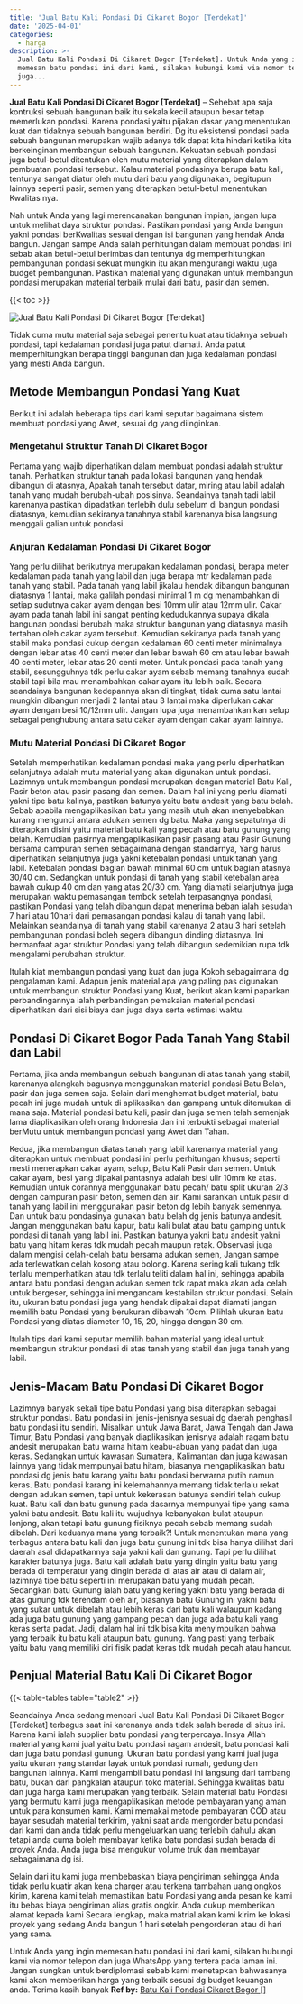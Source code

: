 ```yaml
---
title: 'Jual Batu Kali Pondasi Di Cikaret Bogor [Terdekat]'
date: '2025-04-01'
categories:
  - harga
description: >-
  Jual Batu Kali Pondasi Di Cikaret Bogor [Terdekat]. Untuk Anda yang ingin
  memesan batu pondasi ini dari kami, silakan hubungi kami via nomor telepon dan
  juga...
---
```


**Jual Batu Kali Pondasi Di Cikaret Bogor \[Terdekat\]** – Sehebat apa saja kontruksi sebuah bangunan baik itu sekala kecil ataupun besar tetap memerlukan pondasi. Karena pondasi yaitu pijakan dasar yang menentukan kuat dan tidaknya sebuah bangunan berdiri. Dg itu eksistensi pondasi pada sebuah bangunan merupakan wajib adanya tdk dapat kita hindari ketika kita berkeinginan membangun sebuah bangunan. Kekuatan sebuah pondasi juga betul-betul ditentukan oleh mutu material yang diterapkan dalam pembuatan pondasi tersebut. Kalau material pondasinya berupa batu kali, tentunya sangat diatur oleh mutu dari batu yang digunakan, begitupun lainnya seperti pasir, semen yang diterapkan betul-betul menentukan Kwalitas nya.

Nah untuk Anda yang lagi merencanakan bangunan impian, jangan lupa untuk melihat daya struktur pondasi. Pastikan pondasi yang Anda bangun yakni pondasi berKwalitas sesuai dengan isi bangunan yang hendak Anda bangun. Jangan sampe Anda salah perhitungan dalam membuat pondasi ini sebab akan betul-betul berimbas dan tentunya dg memperhitungkan pembangunan pondasi sekuat mungkin itu akan mengurangi waktu juga budget pembangunan. Pastikan material yang digunakan untuk membangun pondasi merupakan material terbaik mulai dari batu, pasir dan semen.

{{< toc >}}

![Jual Batu Kali Pondasi Di Cikaret Bogor [Terdekat]](/images/jual-batu-kali-29.png)

Tidak cuma mutu material saja sebagai penentu kuat atau tidaknya sebuah pondasi, tapi kedalaman pondasi juga patut diamati. Anda patut memperhitungkan berapa tinggi bangunan dan juga kedalaman pondasi yang mesti Anda bangun.

## Metode Membangun Pondasi Yang Kuat

Berikut ini adalah beberapa tips dari kami seputar bagaimana sistem membuat pondasi yang Awet, sesuai dg yang diinginkan.

### Mengetahui Struktur Tanah Di Cikaret Bogor

Pertama yang wajib diperhatikan dalam membuat pondasi adalah struktur tanah. Perhatikan struktur tanah pada lokasi bangunan yang hendak dibangun di atasnya, Apakah tanah tersebut datar, miring atau labil adalah tanah yang mudah berubah-ubah posisinya. Seandainya tanah tadi labil karenanya pastikan dipadatkan terlebih dulu sebelum di bangun pondasi diatasnya, kemudian sekiranya tanahnya stabil karenanya bisa langsung menggali galian untuk pondasi.

### Anjuran Kedalaman Pondasi Di Cikaret Bogor

Yang perlu dilihat berikutnya merupakan kedalaman pondasi, berapa meter kedalaman pada tanah yang labil dan juga berapa mtr kedalaman pada tanah yang stabil. Pada tanah yang labil jikalau hendak dibangun bangunan diatasnya 1 lantai, maka galilah pondasi minimal 1 m dg menambahkan di setiap sudutnya cakar ayam dengan besi 10mm ulir atau 12mm ulir. Cakar ayam pada tanah labil ini sangat penting kedudukannya supaya dikala bangunan pondasi berubah maka struktur bangunan yang diatasnya masih tertahan oleh cakar ayam tersebut. Kemudian sekiranya pada tanah yang stabil maka pondasi cukup dengan kedalaman 60 centi meter minimalnya dengan lebar atas 40 centi meter dan lebar bawah 60 cm atau lebar bawah 40 centi meter, lebar atas 20 centi meter. Untuk pondasi pada tanah yang stabil, sesungguhnya tdk perlu cakar ayam sebab memang tanahnya sudah stabil tapi bila mau menambahkan cakar ayam itu lebih baik. Secara seandainya bangunan kedepannya akan di tingkat, tidak cuma satu lantai mungkin dibangun menjadi 2 lantai atau 3 lantai maka diperlukan cakar ayam dengan besi 10/12mm ulir. Jangan lupa juga menambahkan kan selup sebagai penghubung antara satu cakar ayam dengan cakar ayam lainnya.

### Mutu Material Pondasi Di Cikaret Bogor

Setelah memperhatikan kedalaman pondasi maka yang perlu diperhatikan selanjutnya adalah mutu material yang akan digunakan untuk pondasi. Lazimnya untuk membangun pondasi merupakan dengan material Batu Kali, Pasir beton atau pasir pasang dan semen. Dalam hal ini yang perlu diamati yakni tipe batu kalinya, pastikan batunya yaitu batu andesit yang batu belah. Sebab apabila mengaplikasikan batu yang masih utuh akan menyebabkan kurang mengunci antara adukan semen dg batu. Maka yang sepatutnya di diterapkan disini yaitu material batu kali yang pecah atau batu gunung yang belah. Kemudian pasirnya mengaplikasikan pasir pasang atau Pasir Gunung bersama campuran semen sebagaimana dengan standarnya, Yang harus diperhatikan selanjutnya juga yakni ketebalan pondasi untuk tanah yang labil. Ketebalan pondasi bagian bawah minimal 60 cm untuk bagian atasnya 30/40 cm. Sedangkan untuk pondasi di tanah yang stabil ketebalan area bawah cukup 40 cm dan yang atas 20/30 cm. Yang diamati selanjutnya juga merupakan waktu pemasangan tembok setelah terpasangnya pondasi, pastikan Pondasi yang telah dibangun dapat menerima beban ialah sesudah 7 hari atau 10hari dari pemasangan pondasi kalau di tanah yang labil. Melainkan seandainya di tanah yang stabil karenanya 2 atau 3 hari setelah pembangunan pondasi boleh segera dibangun dinding diatasnya. Ini bermanfaat agar struktur Pondasi yang telah dibangun sedemikian rupa tdk mengalami perubahan struktur.

Itulah kiat membangun pondasi yang kuat dan juga Kokoh sebagaimana dg pengalaman kami. Adapun jenis material apa yang paling pas digunakan untuk membangun struktur Pondasi yang Kuat, berikut akan kami paparkan perbandingannya ialah perbandingan pemakaian material pondasi diperhatikan dari sisi biaya dan juga daya serta estimasi waktu.

## Pondasi Di Cikaret Bogor Pada Tanah Yang Stabil dan Labil

Pertama, jika anda membangun sebuah bangunan di atas tanah yang stabil, karenanya alangkah bagusnya menggunakan material pondasi Batu Belah, pasir dan juga semen saja. Selain dari menghemat budget material, batu pecah ini juga mudah untuk di aplikasikan dan gampang untuk ditemukan di mana saja. Material pondasi batu kali, pasir dan juga semen telah semenjak lama diaplikasikan oleh orang Indonesia dan ini terbukti sebagai material berMutu untuk membangun pondasi yang Awet dan Tahan.

Kedua, jika membangun diatas tanah yang labil karenanya material yang diterapkan untuk membuat pondasi ini perlu perhitungan khusus; seperti mesti menerapkan cakar ayam, selup, Batu Kali Pasir dan semen. Untuk cakar ayam, besi yang dipakai pantasnya adalah besi ulir 10mm ke atas. Kemudian untuk corannya menggunakan batu pecah/ batu split ukuran 2/3 dengan campuran pasir beton, semen dan air. Kami sarankan untuk pasir di tanah yang labil ini menggunakan pasir beton dg lebih banyak semennya. Dan untuk batu pondasinya gunakan batu belah dg jenis batunya andesit. Jangan menggunakan batu kapur, batu kali bulat atau batu gamping untuk pondasi di tanah yang labil ini. Pastikan batunya yakni batu andesit yakni batu yang hitam keras tdk mudah pecah maupun retak. Observasi juga dalam mengisi celah-celah batu bersama adukan semen, Jangan sampe ada terlewatkan celah kosong atau bolong. Karena sering kali tukang tdk terlalu memperhatikan atau tdk terlalu teliti dalam hal ini, sehingga apabila antara batu pondasi dengan adukan semen tdk rapat maka akan ada celah untuk bergeser, sehingga ini mengancam kestabilan struktur pondasi. Selain itu, ukuran batu pondasi juga yang hendak dipakai dapat diamati jangan memilih batu Pondasi yang berukuran dibawah 10cm. Pilihlah ukuran batu Pondasi yang diatas diameter 10, 15, 20, hingga dengan 30 cm.

Itulah tips dari kami seputar memilih bahan material yang ideal untuk membangun struktur pondasi di atas tanah yang stabil dan juga tanah yang labil.

## Jenis-Macam Batu Pondasi Di Cikaret Bogor

Lazimnya banyak sekali tipe batu Pondasi yang bisa diterapkan sebagai struktur pondasi. Batu pondasi ini jenis-jenisnya sesuai dg daerah penghasil batu pondasi itu sendiri. Misalkan untuk Jawa Barat, Jawa Tengah dan Jawa Timur, Batu Pondasi yang banyak diaplikasikan jenisnya adalah ragam batu andesit merupakan batu warna hitam keabu-abuan yang padat dan juga keras. Sedangkan untuk kawasan Sumatera, Kalimantan dan juga kawasan lainnya yang tidak mempunyai batu hitam, biasanya mengaplikasikan batu pondasi dg jenis batu karang yaitu batu pondasi berwarna putih namun keras. Batu pondasi karang ini kelemahannya memang tidak terlalu rekat dengan adukan semen, tapi untuk kekerasan batunya sendiri telah cukup kuat. Batu kali dan batu gunung pada dasarnya mempunyai tipe yang sama yakni batu andesit. Batu kali itu wujudnya kebanyakan bulat ataupun lonjong, akan tetapi batu gunung fisiknya pecah sebab memang sudah dibelah. Dari keduanya mana yang terbaik?! Untuk menentukan mana yang terbagus antara batu kali dan juga batu gunung ini tdk bisa hanya dilihat dari daerah asal didapatkannya saja yakni kali dan gunung. Tapi perlu dilihat karakter batunya juga. Batu kali adalah batu yang dingin yaitu batu yang berada di temperatur yang dingin berada di atas air atau di dalam air, lazimnya tipe batu seperti ini merupakan batu yang mudah pecah. Sedangkan batu Gunung ialah batu yang kering yakni batu yang berada di atas gunung tdk terendam oleh air, biasanya batu Gunung ini yakni batu yang sukar untuk dibelah atau lebih keras dari batu kali walaupun kadang ada juga batu gunung yang gampang pecah dan juga ada batu kali yang keras serta padat. Jadi, dalam hal ini tdk bisa kita menyimpulkan bahwa yang terbaik itu batu kali ataupun batu gunung. Yang pasti yang terbaik yaitu batu yang memiliki ciri fisik padat keras tdk mudah pecah atau hancur.

## Penjual Material Batu Kali Di Cikaret Bogor

{{< table-tables table="table2" >}}

Seandainya Anda sedang mencari Jual Batu Kali Pondasi Di Cikaret Bogor \[Terdekat\] terbagus saat ini karenanya anda tidak salah berada di situs ini. Karena kami ialah supplier batu pondasi yang terpercaya. Insya Allah material yang kami jual yaitu batu pondasi ragam andesit, batu pondasi kali dan juga batu pondasi gunung. Ukuran batu pondasi yang kami jual juga yaitu ukuran yang standar layak untuk pondasi rumah, gedung dan bangunan lainnya. Kami mengambil batu pondasi ini langsung dari tambang batu, bukan dari pangkalan ataupun toko material. Sehingga kwalitas batu dan juga harga kami merupakan yang terbaik. Selain material batu Pondasi yang bermutu kami juga mengaplikasikan metode pembayaran yang aman untuk para konsumen kami. Kami memakai metode pembayaran COD atau bayar sesudah material terkirim, yakni saat anda mengorder batu pondasi dari kami dan anda tidak perlu mengeluarkan uang terlebih dahulu akan tetapi anda cuma boleh membayar ketika batu pondasi sudah berada di proyek Anda. Anda juga bisa mengukur volume truk dan membayar sebagaimana dg isi.

Selain dari itu kami juga membebaskan biaya pengiriman sehingga Anda tidak perlu kuatir akan kena charger atau terkena tambahan uang ongkos kirim, karena kami telah memastikan batu Pondasi yang anda pesan ke kami itu bebas biaya pengiriman alias gratis ongkir. Anda cukup memberikan alamat kepada kami Secara lengkap, maka matrial akan kami kirim ke lokasi proyek yang sedang Anda bangun 1 hari setelah pengorderan atau di hari yang sama.

Untuk Anda yang ingin memesan batu pondasi ini dari kami, silakan hubungi kami via nomor telepon dan juga WhatsApp yang tertera pada laman ini. Jangan sungkan untuk berdiplomasi sebab kami menetapkan bahwasanya kami akan memberikan harga yang terbaik sesuai dg budget keuangan anda. Terima kasih banyak
**Ref by:** [Batu Kali Pondasi Cikaret Bogor []](https://id.wikipedia.org/wiki/Batu)
